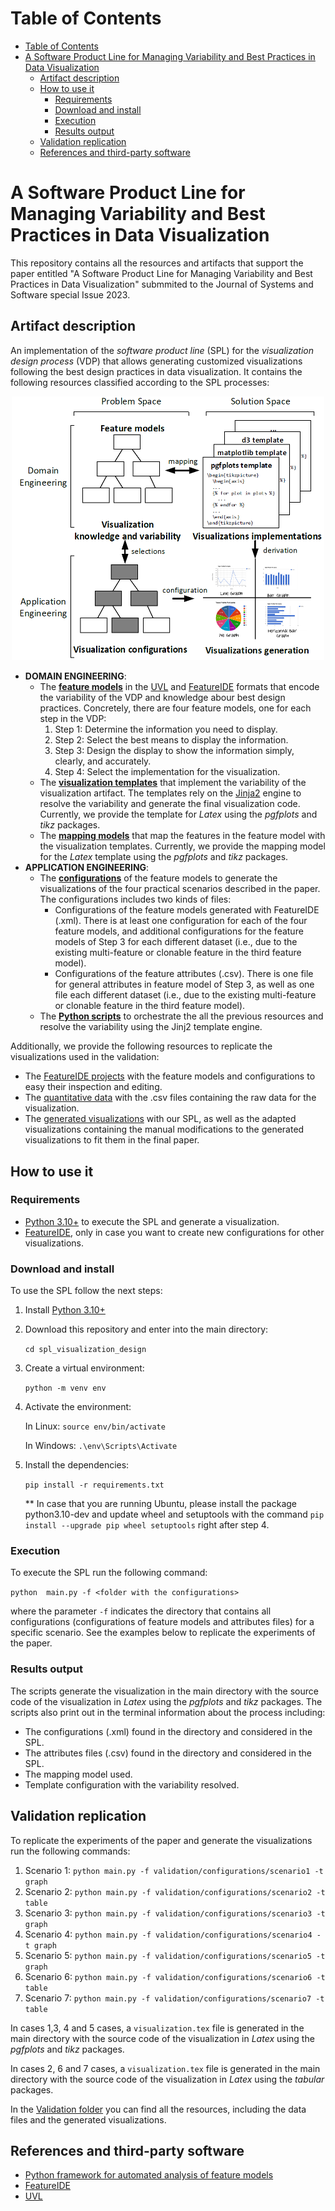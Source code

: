 # Table of Contents
- [Table of Contents](#table-of-contents)
- [A Software Product Line for Managing Variability and Best Practices in Data Visualization](#a-software-product-line-for-managing-variability-and-best-practices-in-data-visualization)
  - [Artifact description](#artifact-description)
  - [How to use it](#how-to-use-it)
    - [Requirements](#requirements)
    - [Download and install](#download-and-install)
    - [Execution](#execution)
    - [Results output](#results-output)
  - [Validation replication](#validation-replication)
  - [References and third-party software](#references-and-third-party-software)

# A Software Product Line for Managing Variability and Best Practices in Data Visualization
This repository contains all the resources and artifacts that support the paper entitled "A Software Product Line for Managing Variability and Best Practices in Data Visualization" submmited to the Journal of Systems and Software special Issue 2023.

## Artifact description
An implementation of the *software product line* (SPL) for the *visualization design process* (VDP) that allows generating customized visualizations following the best design practices in data visualization.
It contains the following resources classified according to the SPL processes:

<p align="center">
  <img width="500" src="img/spl.png">
</p>

- **DOMAIN ENGINEERING**:
  - The [**feature models**](feature_models/) in the [UVL](https://github.com/Universal-Variability-Language) and [FeatureIDE](https://www.featureide.de/) formats that encode the variability of the VDP and knowledge abour best design practices. Concretely, there are four feature models, one for each step in the VDP:
    1. Step 1: Determine the information you need to display.
    2. Step 2: Select the best means to display the information.
    3. Step 3: Design the display to show the information simply, clearly, and accurately.
    4. Step 4: Select the implementation for the visualization.
  - The [**visualization templates**](templates/) that implement the variability of the visualization artifact. The templates rely on the [Jinja2]() engine to resolve the variability and generate the final visualization code. Currently, we provide the template for *Latex* using the *pgfplots* and *tikz* packages.
  - The [**mapping models**](mapping_models/) that map the features in the feature model with the visualization templates. Currently, we provide the mapping model for the *Latex* template using the *pgfplots* and *tikz* packages.
- **APPLICATION ENGINEERING**:
  - The [**configurations**](validation/configurations/) of the feature models to generate the visualizations of the four practical scenarios described in the paper. The configurations includes two kinds of files:
    - Configurations of the feature models generated with FeatureIDE (.xml). There is at least one configuration for each of the four feature models, and additional configurations for the feature models of Step 3 for each different dataset (i.e., due to the existing multi-feature or clonable feature in the third feature model).
    - Configurations of the feature attributes (.csv). There is one file for general attributes in feature model of Step 3, as well as one file each different dataset (i.e., due to the existing multi-feature or clonable feature in the third feature model).
  - The [**Python scripts**](main.py) to orchestrate the all the previous resources and resolve the variability using the Jinj2 template engine.

Additionally, we provide the following resources to replicate the visualizations used in the validation:
  - The [FeatureIDE projects](validation/FeatureIDEprojects/) with the feature models and configurations to easy their inspection and editing.
  - The [quantitative data](validation/data_resources/) with the .csv files containing the raw data for the visualization.
  - The [generated visualizations](validation/generated_visualizations/) with our SPL, as well as the adapted visualizations containing the manual modifications to the generated visualizations to fit them in the final paper.

## How to use it

### Requirements
- [Python 3.10+](https://www.python.org/) to execute the SPL and generate a visualization.
- [FeatureIDE](https://www.featureide.de/), only in case you want to create new configurations for other visualizations.

### Download and install
To use the SPL follow the next steps:
1. Install [Python 3.10+](https://www.python.org/)
2. Download this repository and enter into the main directory: 

   `cd spl_visualization_design` 
3. Create a virtual environment: 
   
   `python -m venv env`
4. Activate the environment: 
   
   In Linux: `source env/bin/activate`

   In Windows: `.\env\Scripts\Activate`
5. Install the dependencies: 
   
   `pip install -r requirements.txt`

   ** In case that you are running Ubuntu, please install the package python3.10-dev and update wheel and setuptools with the command `pip  install --upgrade pip wheel setuptools` right after step 4.
### Execution
To execute the SPL run the following command:

   `python  main.py -f <folder with the configurations>`

  where the parameter `-f` indicates the directory that contains all configurations (configurations of feature models and attributes files) for a specific scenario.
  See the examples below to replicate the experiments of the paper.

### Results output
The scripts generate the visualization in the main directory with the source code of the visualization in *Latex* using the *pgfplots* and *tikz* packages.
The scripts also print out in the terminal information about the process including:
- The configurations (.xml) found in the directory and considered in the SPL.
- The attributes files (.csv) found in the directory and considered in the SPL.
- The mapping model used.
- Template configuration with the variability resolved.


## Validation replication
To replicate the experiments of the paper and generate the visualizations run the following commands:

1. Scenario 1: `python main.py -f validation/configurations/scenario1 -t graph`
2. Scenario 2: `python main.py -f validation/configurations/scenario2 -t table`
3. Scenario 3: `python main.py -f validation/configurations/scenario3 -t graph`
4. Scenario 4: `python main.py -f validation/configurations/scenario4 -t graph`
5. Scenario 5: `python main.py -f validation/configurations/scenario5 -t graph`
6. Scenario 6: `python main.py -f validation/configurations/scenario6 -t table`
7. Scenario 7: `python main.py -f validation/configurations/scenario7 -t table`

In cases 1,3, 4 and 5 cases, a `visualization.tex` file is generated in the main directory with the source code of the visualization in *Latex* using the *pgfplots* and *tikz* packages.

In cases 2, 6 and 7 cases, a `visualization.tex` file is generated in the main directory with the source code of the visualization in *Latex* using the *tabular* packages.

In the [Validation folder](validation/) you can find all the resources, including the data files and the generated visualizations.

## References and third-party software
- [Python framework for automated analysis of feature models](https://github.com/diverso-lab/core)
- [FeatureIDE](https://www.featureide.de/)
- [UVL](https://github.com/Universal-Variability-Language)
